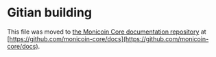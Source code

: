 Gitian building
================

This file was moved to [the Monicoin Core documentation repository](https://github.com/monicoin-core/docs/blob/master/gitian-building.md) at [https://github.com/monicoin-core/docs](https://github.com/monicoin-core/docs).
